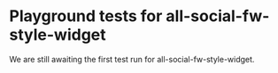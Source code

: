 # Playground tests for all-social-fw-style-widget
We are still awaiting the first test run for all-social-fw-style-widget.
